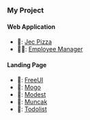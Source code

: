 ### My Project
#### Web Application
- 🍕: [Jec Pizza](https://jecpizza20220130120227.azurewebsites.net)
- 👷‍♂️: [Employee Manager](https://jecemployeemanager.000webhostapp.com/login.php)
#### Landing Page
- 🍑: [FreeUI](https://free-ui.vercel.app/)
- 🍩: [Mogo](https://mogo-landing-page.vercel.app)
- 🍨: [Modest](https://mtp0881.github.io/modest-website-1/)
- 🍧: [Muncak](https://mtp0881.github.io/muncak-website-01/)
- 🍊: [Todolist](https://todo-list-mtp0881.vercel.app/)


